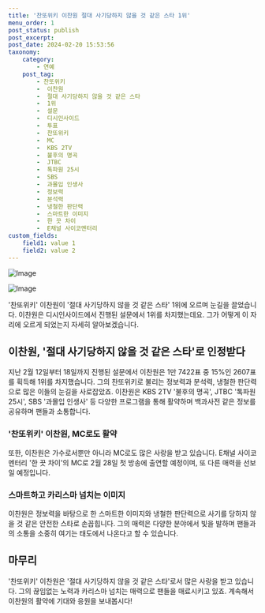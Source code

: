 ```yaml
---
title: '찬또위키 이찬원 절대 사기당하지 않을 것 같은 스타 1위'
menu_order: 1
post_status: publish
post_excerpt: 
post_date: 2024-02-20 15:53:56
taxonomy:
    category:
        - 연예
    post_tag:
        - 찬또위키
        -  이찬원
        -  절대 사기당하지 않을 것 같은 스타
        -  1위
        -  설문
        -  디시인사이드
        -  투표
        -  찬또위키
        -  MC
        -  KBS 2TV
        -  불후의 명곡
        -  JTBC
        -  톡파원 25시
        -  SBS
        -  과몰입 인생사
        -  정보력
        -  분석력
        -  냉철한 판단력
        -  스마트한 이미지
        -  한 끗 차이
        -  E채널 사이코멘터리
custom_fields:
    field1: value 1
    field2: value 2
---
```


![Image](https://ssl.pstatic.net/mimgnews/image/108/2024/02/20/0003215854_001_20240220055001215.jpg?type=w540)

![Image](https://mimgnews.pstatic.net/image/108/2024/02/20/0003215854_002_20240220055001527.jpg?type=w540)

'찬또위키' 이찬원이 '절대 사기당하지 않을 것 같은 스타' 1위에 오르며 눈길을 끌었습니다. 이찬원은 디시인사이드에서 진행된 설문에서 1위를 차지했는데요. 그가 어떻게 이 자리에 오르게 되었는지 자세히 알아보겠습니다.
## 이찬원, '절대 사기당하지 않을 것 같은 스타'로 인정받다
지난 2월 12일부터 18일까지 진행된 설문에서 이찬원은 1만 7422표 중 15%인 2607표를 획득해 1위를 차지했습니다. 그의 찬또위키로 불리는 정보력과 분석력, 냉철한 판단력으로 많은 이들의 눈길을 사로잡았죠. 이찬원은 KBS 2TV '불후의 명곡', JTBC '톡파원 25시', SBS '과몰입 인생사' 등 다양한 프로그램을 통해 활약하며 백과사전 같은 정보를 공유하며 팬들과 소통합니다.
### '찬또위키' 이찬원, MC로도 활약
또한, 이찬원은 가수로서뿐만 아니라 MC로도 많은 사랑을 받고 있습니다. E채널 사이코멘터리 '한 끗 차이'의 MC로 2월 28일 첫 방송에 출연할 예정이며, 또 다른 매력을 선보일 예정입니다.
### 스마트하고 카리스마 넘치는 이미지
이찬원은 정보력을 바탕으로 한 스마트한 이미지와 냉철한 판단력으로 사기를 당하지 않을 것 같은 안전한 스타로 손꼽힙니다. 그의 매력은 다양한 분야에서 빛을 발하며 팬들과의 소통을 소중히 여기는 태도에서 나온다고 할 수 있습니다.
## 마무리
'찬또위키' 이찬원은 '절대 사기당하지 않을 것 같은 스타'로서 많은 사랑을 받고 있습니다. 그의 끊임없는 노력과 카리스마 넘치는 매력으로 팬들을 매료시키고 있죠. 계속해서 이찬원의 활약에 기대와 응원을 보내봅시다!
